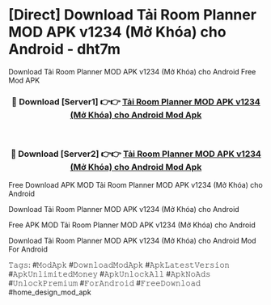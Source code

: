 # [Direct] Download Tải Room Planner MOD APK v1234 (Mở Khóa) cho Android - dht7m
Download Tải Room Planner MOD APK v1234 (Mở Khóa) cho Android Free Mod APK

<div align="center">
<h3>🔴 Download [Server1] 👉👉 <a href="https://apk-comot.site?title=Tải_Room_Planner_MOD_APK_v1234_(Mở_Khóa)_cho_Android">Tải Room Planner MOD APK v1234 (Mở Khóa) cho Android Mod Apk</a></h3><br>

<h3>🔴 Download [Server2] 👉👉 <a href="https://apk-comot.site?title=Tải_Room_Planner_MOD_APK_v1234_(Mở_Khóa)_cho_Android">Tải Room Planner MOD APK v1234 (Mở Khóa) cho Android Mod Apk</a></h3>
</div>


Free Download APK MOD Tải Room Planner MOD APK v1234 (Mở Khóa) cho Android

Download Tải Room Planner MOD APK v1234 (Mở Khóa) cho Android 

Free APK MOD Tải Room Planner MOD APK v1234 (Mở Khóa) cho Android 

Download Tải Room Planner MOD APK v1234 (Mở Khóa) cho Android Mod For Android

𝚃𝚊𝚐𝚜: #𝙼𝚘𝚍𝙰𝚙𝚔 #𝙳𝚘𝚠𝚗𝚕𝚘𝚊𝚍𝙼𝚘𝚍𝙰𝚙𝚔 #𝙰𝚙𝚔𝙻𝚊𝚝𝚎𝚜𝚝𝚅𝚎𝚛𝚜𝚒𝚘𝚗 #𝙰𝚙𝚔𝚄𝚗𝚕𝚒𝚖𝚒𝚝𝚎𝚍𝙼𝚘𝚗𝚎𝚢 #𝙰𝚙𝚔𝚄𝚗𝚕𝚘𝚌𝚔𝙰𝚕𝚕 #𝙰𝚙𝚔𝙽𝚘𝙰𝚍𝚜 #𝚄𝚗𝚕𝚘𝚌𝚔𝙿𝚛𝚎𝚖𝚒𝚞𝚖 #𝙵𝚘𝚛𝙰𝚗𝚍𝚛𝚘𝚒𝚍 #𝙵𝚛𝚎𝚎𝙳𝚘𝚠𝚗𝚕𝚘𝚊𝚍 #home_design_mod_apk